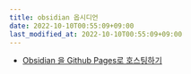```yaml
---
title: obsidian 옵시디언
date: 2022-10-10T00:55:09+09:00
last_modified_at: 2022-10-10T00:55:09+09:00
---
```


- [Obsidian 을 Github Pages로 호스팅하기](Obsidian%20을%20Github%20Pages로%20호스팅하기.md)